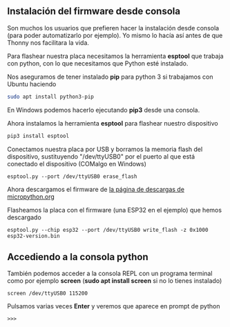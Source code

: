 ## Instalación del firmware desde consola

Son muchos los usuarios que prefieren hacer la instalación desde consola (para poder automatizarlo por ejemplo). Yo mismo lo hacía así antes de que Thonny nos facilitara la vida.

Para flashear nuestra placa necesitamos la herramienta **esptool** que trabaja con python, con lo que necesitamos que Python esté instalado.

Nos aseguramos de tener instalado **pip** para python 3 si trabajamos con Ubuntu haciendo

```sh
sudo apt install python3-pip
```

En Windows podemos hacerlo ejecutando __pip3__ desde una consola.

Ahora instalamos la herramienta **esptool** para flashear nuestro dispositivo

```sh
pip3 install esptool
```

Conectamos nuestra placa por USB y borramos la memoria flash del dispositivo, sustituyendo "/dev/ttyUSB0" por el puerto al que está conectado el dispositivo (COMalgo en Windows)

```
esptool.py --port /dev/ttyUSB0 erase_flash
```

Ahora descargamos el firmware de [la página de descargas de micropython.org](http://micropython.org/download)

Flasheamos la placa con el firmware (una ESP32 en el ejemplo) que hemos descargado

```
esptool.py --chip esp32 --port /dev/ttyUSB0 write_flash -z 0x1000 esp32-version.bin
```

## Accediendo a la consola python

También podemos acceder a la consola REPL con un programa terminal como por ejemplo **screen** (__sudo apt install screen__ si no lo tienes instalado)

```
screen /dev/ttyUSB0 115200
```

Pulsamos varias veces **Enter** y veremos que aparece en prompt de python

```
>>>
```

